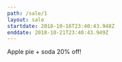 ```yaml
---
path: /sale/1
layout: sale
startdate: 2018-10-16T23:40:43.948Z
enddate: 2018-10-21T23:40:43.949Z
---
```

<p class='specialParagraph' markdown='1'>
Apple pie + soda 20% off!
</p>
